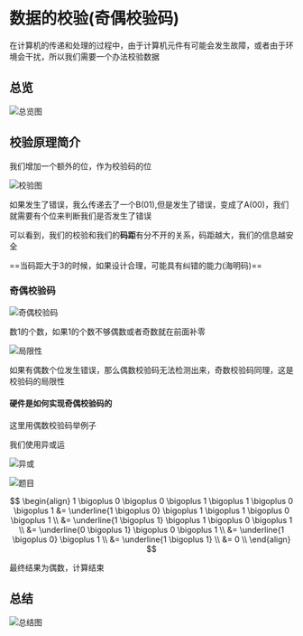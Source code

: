 # 数据的校验(奇偶校验码)

在计算机的传递和处理的过程中，由于计算机元件有可能会发生故障，或者由于环境会干扰，所以我们需要一个办法校验数据

## 总览

![总览图](https://pic.imgdb.cn/item/624916c427f86abb2a6a122b.png)

## 校验原理简介

我们增加一个额外的位，作为校验码的位

![校验图](https://pic.imgdb.cn/item/6249176b27f86abb2a6b4791.png)

如果发生了错误，我么传递去了一个B(01),但是发生了错误，变成了A(00)，我们就需要有个位来判断我们是否发生了错误

可以看到，我们的校验和我们的**码距**有分不开的关系，码距越大，我们的信息越安全

==当码距大于3的时候，如果设计合理，可能具有纠错的能力(海明码)==

### 奇偶校验码

![奇偶校验码](https://pic.imgdb.cn/item/6249261a27f86abb2a8814f1.png)

数1的个数，如果1的个数不够偶数或者奇数就在前面补零

![局限性](https://pic.imgdb.cn/item/6249267a27f86abb2a88fe84.png)

如果有偶数个位发生错误，那么偶数校验码无法检测出来，奇数校验码同理，这是校验码的局限性

#### 硬件是如何实现奇偶校验码的

这里用偶数校验码举例子

我们使用异或运

![异或](https://pic.imgdb.cn/item/6249271227f86abb2a8a782e.png)

![题目](https://pic.imgdb.cn/item/6249272227f86abb2a8a9c44.png)

$$
\begin{align}
1 \bigoplus 0 \bigoplus 0 \bigoplus 1 \bigoplus 1 \bigoplus 0 \bigoplus 1 &= 
\underline{1 \bigoplus 0} \bigoplus 1 \bigoplus 1 \bigoplus 0 \bigoplus 1  \\
&= \underline{1 \bigoplus 1} \bigoplus 1 \bigoplus 0 \bigoplus 1 \\
&= \underline{0 \bigoplus 1} \bigoplus 0 \bigoplus 1 \\
&= \underline{1 \bigoplus 0} \bigoplus 1 \\
&= \underline{1 \bigoplus 1} \\
&= 0 \\
\end{align}
$$

最终结果为偶数，计算结束

## 总结

![总结图](https://pic.imgdb.cn/item/62492b2c27f86abb2a92bfaf.png)